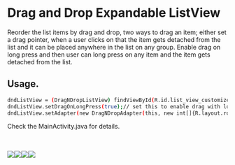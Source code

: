 Drag and Drop Expandable ListView
=================================
Reorder the list items by drag and drop, two ways to drag an item; either set a drag pointer, when a user clicks on that the item gets detached from the list and it can be placed anywhere in the list on any group. Enable drag on long press and then user can long press on any item and the item gets detached from the list.


Usage.
------
```sh
dndListView = (DragNDropListView) findViewById(R.id.list_view_customizer); 
dndListView.setDragOnLongPress(true);// set this to enable drag with long press
dndListView.setAdapter(new DragNDropAdapter(this, new int[]{R.layout.row_item}, new int[]{R.id.txt__customizer_item}, children));
```

Check the MainActivity.java for details.

<br><br>
<img style="float: left" src="http://sreekumar.sh/share/images/dragNdrop1.png" />
<img style="float: left" src="http://sreekumar.sh/share/images/dragNdrop2.png" />
<img style="float: left" src="http://sreekumar.sh/share/images/dragNdrop3.png" />
<img style="float: left" src="http://sreekumar.sh/share/images/dragNdrop4.png" />
